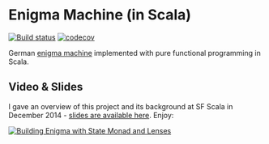 # Enigma Machine (in Scala)

[![Build status](https://badge.buildkite.com/7224e26dcd45b12523908dd0fe795ac4acb8ceec714b4730ae.svg)](https://buildkite.com/house-of-perrett/timperrett-slash-enigma)
[![codecov](https://codecov.io/gh/timperrett/enigma/branch/master/graph/badge.svg)](https://codecov.io/gh/timperrett/enigma)

German [enigma machine](http://en.wikipedia.org/wiki/Enigma_machine) implemented with pure functional programming in Scala.

## Video & Slides

I gave an overview of this project and its background at SF Scala in December 2014 - [slides are available here](http://www.slideshare.net/timperrett/enigma-machineinscala). Enjoy:

[![Building Enigma with State Monad and Lenses](http://img.youtube.com/vi/34gszmAM4VQ/0.jpg)](https://youtu.be/34gszmAM4VQ?t=35s "Building Enigma with State Monad and Lenses")

